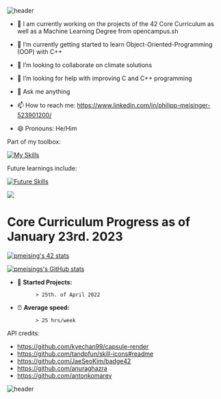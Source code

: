![header](https://capsule-render.vercel.app/api?type=wave&color=gradient&height=300&section=header&text=Welcome%20to%20my%20github&fontSize=40)


- :book: I am currently working on the projects of the 42 Core Curriculum as well as a Machine Learning Degree from opencampus.sh

- 🌱 I’m currently getting started to learn Object-Oriented-Programming (OOP) with C++

- 👯 I’m looking to collaborate on climate solutions

- 🤔 I’m looking for help with improving C and C++ programming

- 💬 Ask me anything

- 📫 How to reach me: https://www.linkedin.com/in/philipp-meisinger-523901200/

- 😄 Pronouns: He/Him

Part of my toolbox:

[![My Skills](https://skillicons.dev/icons?i=c,bash,vscode,git,github,grafana,influxDB)](https://skillicons.dev)

Future learnings include:

[![Future Skills](https://skillicons.dev/icons?i=cpp,cs,python)](https://skillicons.dev)

![](https://komarev.com/ghpvc/?username=pmeising)

# Core Curriculum Progress as of January 23rd. 2023 #

<a href="https://github.com/JaeSeoKim/badge42"><img src="https://badge42.vercel.app/api/v2/cldlow75c01250fkzrcppm0r5/stats?cursusId=21&coalitionId=151" alt="pmeising's 42 stats" /></a>

[![pmeisings's GitHub stats](https://github-readme-stats.vercel.app/api?username=pmeising)](https://github.com/anuraghazra/github-readme-stats)

- :running: **Started Projects:** 

            > 25th. of April 2022

- :alarm_clock: **Average speed:** 
      
            > 25 hrs/week

API credits:
- https://github.com/kyechan99/capsule-render
- https://github.com/tandpfun/skill-icons#readme
- https://github.com/JaeSeoKim/badge42
- https://github.com/anuraghazra
- https://github.com/antonkomarev

![header](https://capsule-render.vercel.app/api?type=wave&color=gradient&height=300&section=footer&text=^_^&fontSize=40)
